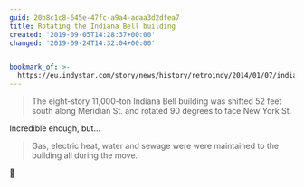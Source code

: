 ```yaml
---
guid: 20b8c1c8-645e-47fc-a9a4-adaa3d2dfea7
title: Rotating the Indiana Bell building
created: '2019-09-05T14:28:37+00:00'
changed: '2019-09-24T14:32:04+00:00'


bookmark_of: >-
  https://eu.indystar.com/story/news/history/retroindy/2014/01/07/indiana-bell/4354705/
---
```


> The eight-story 11,000-ton Indiana Bell building was shifted 52 feet south along Meridian St. and rotated 90 degrees to face New York St. 

Incredible enough, but...

> Gas, electric heat, water and sewage were were maintained to the building all during the move.

🤯
